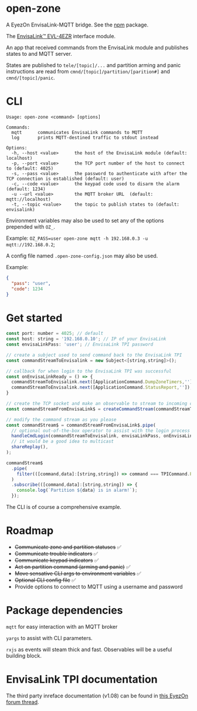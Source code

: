 # open-zone

A EyezOn EnvisaLink-MQTT bridge. See the [npm](https://www.npmjs.com/package/@binaryme/open-zone) package.

The [EnvisaLink™ EVL-4EZR](https://www.eyezon.com/evl4.php) interface module.

An app that received commands from the EnvisaLink module and publishes states to and MQTT server.

States are published to `tele/[topic]/...` and partition arming and panic instructions are read from `cmnd/[topic]/partition/[parition#]` and `cmnd/[topic]/panic`.

# CLI

```
Usage: open-zone <command> [options]

Commands:
  mqtt      communicates EnvisaLink commands to MQTT
  log       prints MQTT-destined traffic to stdout instead

Options:
  -h, --host <value>      the host of the EnvisaLink module (default: localhost)
  -p, --port <value>      the TCP port number of the host to connect to (default: 4025)
  -s, --pass <value>      the password to authenticate with after the TCP connection is established (default: user)
  -c, --code <value>      the keypad code used to disarm the alarm (default: 1234)
  -u --url <value>        the MQTT broker URL  (default: mqtt://localhost)
  -t, --topic <value>     the topic to publish states to (default: envisalink)
```

Environment variables may also be used to set any of the options prepended with `OZ_`.

Example: `OZ_PASS=user open-zone mqtt -h 192.168.0.3 -u mqtt://192.168.0.2`;

A config file named `.open-zone-config.json` may also be used.

Example:
```JSON
{
  "pass": "user",
  "code": 1234
}
```

# Get started

```JavaScript
const port: number = 4025; // default
const host: string = '192.168.0.10'; // IP of your EnvisaLink
const envisaLinkPass: 'user'; // EnvisaLink TPI password

// create a subject used to send command back to the EnvisaLink TPI
const commandStreamToEnvisalink = new Subject<[string,string]>();

// callback for when login to the EnvisaLink TPI was successful
const onEnvisaLinkReady = () => {
  commandStreamToEnvisalink.next([ApplicationCommand.DumpZoneTimers,'']);
  commandStreamToEnvisalink.next([ApplicationCommand.StatusReport,'']);
}

// create the TCP socket and make an observable to stream to incoming commands
const commandStreamFromEnvisaLink$ = createCommandStream(commandStreamToEnvisalink, host, port);

// modify the command stream as you please
const commandStream$ = commandStreamFromEnvisaLink$.pipe(
  // optional out-of-the-box operator to assist with the login process
  handleCmdLogin(commandStreamToEnvisalink, envisaLinkPass, onEnvisaLinkReady),
  // it would be a good idea to multicast
  shareReplay(),
);

commandStream$
  .pipe(
    filter(([command,data]:[string,string]) => command === TPICommand.PartitionInAlarm),
  )
  .subscribe(([command,data]:[string,string]) => {
    console.log(`Partition ${data} is in alarm!`);
  });
```

The CLI is of course a comprehensive example.

# Roadmap

* ~~Communicate zone and partition statuses~~ ✅
* ~~Communicate trouble indicators~~ ✅
* ~~Communicate keypad indicators~~ ✅
* ~~Act on partition command (arming and panic)~~ ✅
* ~~Move sensative CLI args to environment variables~~ ✅
* ~~Optional CLI config file~~ ✅
* Provide options to connect to MQTT using a username and password

# Package dependencies

`mqtt` for easy interaction with an MQTT broker

`yargs` to assist with CLI parameters.

`rxjs` as events will steam thick and fast. Observables will be a useful building block.

# EnvisaLink TPI documentation

The third party inreface documentation (v1.08) can be found in [this EyezOn forum thread](http://forum.eyez-on.com/FORUM/viewtopic.php?t=301).